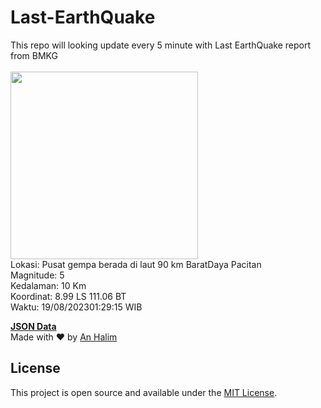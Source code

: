 # Last-EarthQuake
This repo will looking update every 5 minute with Last EarthQuake report from BMKG
<br>
<br>
<img src="https://static.bmkg.go.id/20230819012915.mmi.jpg" width="300"/>
<br>
Lokasi: Pusat gempa berada di laut 90 km BaratDaya Pacitan <br>
Magnitude: 5 <br>
Kedalaman: 10 Km <br>
Koordinat: 8.99 LS 111.06 BT <br>
Waktu: 19/08/202301:29:15 WIB <br>

<a href="./data/data.json">**JSON Data**</a>
<br>
Made with ❤️ by <a href="https://github.com/an-halim">An Halim</a>
## License

This project is open source and available under the [MIT License](LICENSE).
